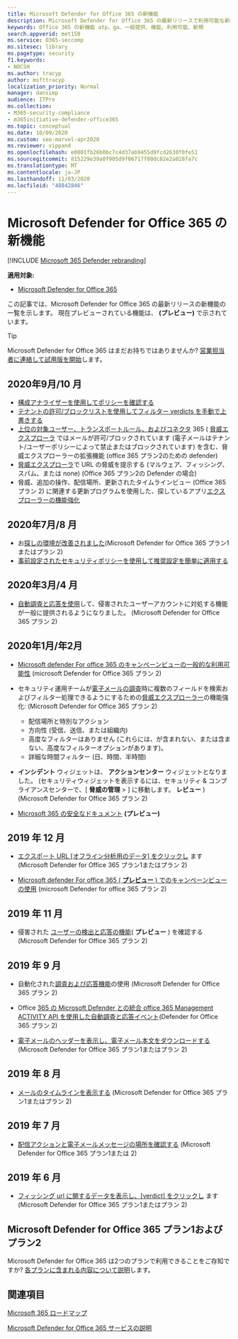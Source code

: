 ```yaml
---
title: Microsoft Defender for Office 365 の新機能
description: Microsoft Defender for Office 365 の最新リリースで利用可能な新機能について説明します。
keywords: Office 365 の新機能 atp、ga、一般提供、機能、利用可能、新規
search.appverid: met150
ms.service: O365-seccomp
ms.sitesec: library
ms.pagetype: security
f1.keywords:
- NOCSH
ms.author: tracyp
author: msfttracyp
localization_priority: Normal
manager: dansimp
audience: ITPro
ms.collection:
- M365-security-compliance
- m365initiative-defender-office365
ms.topic: conceptual
ms.date: 10/09/2020
ms.custom: seo-marvel-apr2020
ms.reviewer: vippand
ms.openlocfilehash: e0801fb26b0bc7c4d37ab9455d9fcd2630f0fe51
ms.sourcegitcommit: 815229e39a0f905d9f06717f00dc82e2a028fa7c
ms.translationtype: MT
ms.contentlocale: ja-JP
ms.lasthandoff: 11/03/2020
ms.locfileid: "48842846"
---
```

# <a name="whats-new-in-microsoft-defender-for-office-365"></a>Microsoft Defender for Office 365 の新機能

[!INCLUDE [Microsoft 365 Defender rebranding](../includes/microsoft-defender-for-office.md)]


**適用対象:**

- [Microsoft Defender for Office 365](office-365-atp.md)

この記事では、Microsoft Defender for Office 365 の最新リリースの新機能の一覧を示します。 現在プレビューされている機能は、 **(プレビュー)** で示されています。

> [!TIP]
> Microsoft Defender for Office 365 はまだお持ちではありませんか? [営業担当者に連絡して試用版を開始](https://go.microsoft.com/fwlink/p/?LinkId=518644)します。

## <a name="septemberoctober-2020"></a>2020年9月/10 月 

- [構成アナライザーを使用してポリシーを確認する](configuration-analyzer-for-security-policies.md)
- [テナントの許可/ブロックリストを使用してフィルター verdicts を手動で上書きする](tenant-allow-block-list.md)
- [上位の対象ユーザー、トランスポートルール、およびコネクタ](threat-explorer.md#new-features-in-threat-explorer-and-real-time-detections) 365 ( [脅威エクスプローラ](threat-explorer.md) ではメールが許可/ブロックされています (電子メールはテナント/ユーザーポリシーによって禁止またはブロックされています) を含む、脅威エクスプローラーの拡張機能 (office 365 プラン2のための defender)
- [脅威エクスプローラ](threat-explorer.md#threats-in-urls)で URL の脅威を提示する (マルウェア、フィッシング、スパム、または none) (Office 365 プラン2の Defender の場合)
- 脅威、追加の操作、配信場所、更新されたタイムラインビュー (Office 365 プラン 2) に関連する更新プログラムを使用した、探しているアプリ[エクスプローラーの機能強化](threat-explorer.md#improvements-to-threat-hunting-experience-upcoming)

## <a name="julyaugust-2020"></a>2020年7月/8 月 

- お[探しの環境が改善されました](threat-explorer.md#experience-improvements-to-threat-explorer-and-real-time-detections)(Microsoft Defender for Office 365 プラン1またはプラン 2)
- [事前設定されたセキュリティポリシーを使用して推奨設定を簡単に適用する](preset-security-policies.md) 

## <a name="marchapril-2020"></a>2020年3月/4 月

- [自動調査と応答を使用](https://docs.microsoft.com/microsoft-365/security/office-365-security/address-compromised-users-quickly?view=o365-worldwide)して、侵害されたユーザーアカウントに対処する機能が一般に提供されるようになりました。 (Microsoft Defender for Office 365 プラン 2)

## <a name="januaryfebruary-2020"></a>2020年1月/年2月

- [Microsoft defender For office 365 のキャンペーンビューの一般的な利用可能性](campaigns.md) (microsoft Defender for Office 365 プラン 2)
- セキュリティ運用チームが[電子メールの調査](investigate-malicious-email-that-was-delivered.md)時に複数のフィールドを検索およびフィルター処理できるようにするための[脅威エクスプローラー](threat-explorer.md)の機能強化: (Microsoft Defender for Office 365 プラン 2)
    - 配信場所と特別なアクション
    - 方向性 (受信、送信、または組織内)
    - 高度なフィルターはありません (これらには、が含まれない、または含まない、高度なフィルターオプションがあります)。
    - 詳細な時間フィルター (日、時間、半時間) 

- **インシデント** ウィジェットは、 **アクションセンター** ウィジェットとなりました。 (セキュリティウィジェットを表示するには、セキュリティ & コンプライアンスセンターで、[ **脅威の管理**  >  ] に移動します。 **レビュー** )(Microsoft Defender for Office 365 プラン 2)

- [Microsoft 365 の安全なドキュメント](https://docs.microsoft.com/microsoft-365/security/office-365-security/safe-docs) **(プレビュー)**

## <a name="december-2019"></a>2019 年 12 月

- [エクスポート URL [オフライン分析用のデータ] をクリックし](threat-explorer.md#new-features-in-threat-explorer-and-real-time-detections) ます (Microsoft Defender for Office 365 プラン1またはプラン 2)

- [Microsoft defender For office 365 ( **プレビュー** ) でのキャンペーンビューの使用](campaigns.md) (microsoft Defender for office 365 プラン 2)

## <a name="november-2019"></a>2019 年 11 月

- 侵害された [ユーザーの検出と応答の機能](address-compromised-users-quickly.md)( **プレビュー** ) を確認する (Microsoft Defender for Office 365 プラン 2)

## <a name="september-2019"></a>2019 年 9 月

- 自動化された[調査および応答機能](automated-investigation-response-office.md)の使用 (Microsoft Defender for Office 365 プラン 2)

- Office [365 の Microsoft Defender との統合 office 365 Management ACTIVITY API を使用した自動調査と応答イベント](https://docs.microsoft.com/office/office-365-management-api/office-365-management-activity-api-schema#office-365-advanced-threat-protection-and-threat-investigation-and-response-schema)(Defender for Office 365 プラン 2)

- [電子メールのヘッダーを表示し、電子メール本文をダウンロードする](investigate-malicious-email-that-was-delivered.md) (Microsoft Defender for Office 365 プラン1またはプラン 2)

## <a name="august-2019"></a>2019 年 8 月

- [メールのタイムラインを表示する](investigate-malicious-email-that-was-delivered.md#view-the-timeline-of-your-email) (Microsoft Defender for Office 365 プラン1またはプラン 2)

## <a name="july-2019"></a>2019 年 7 月

- [配信アクションと電子メールメッセージの場所を確認する](investigate-malicious-email-that-was-delivered.md#check-the-delivery-action-and-location) (Microsoft Defender for Office 365 プラン1または 2)

## <a name="june-2019"></a>2019 年 6 月

- [フィッシング url に関するデータを表示し、[verdict] をクリックし](threat-explorer.md#view-data-about-phishing-urls-and-click-verdict) ます (Microsoft Defender for Office 365 プラン1またはプラン 2)

## <a name="microsoft-defender-for-office-365-plan-1-and-plan-2"></a>Microsoft Defender for Office 365 プラン1およびプラン2

Microsoft Defender for Office 365 は2つのプランで利用できることをご存知ですか? [各プランに含まれる内容について説明](office-365-atp.md#microsoft-defender-for-office-365-plan-1-and-plan-2)します。

## <a name="see-also"></a>関連項目

[Microsoft 365 ロードマップ](https://www.microsoft.com/microsoft-365/roadmap)

[Microsoft Defender for Office 365 サービスの説明](https://docs.microsoft.com/office365/servicedescriptions/office-365-advanced-threat-protection-service-description)
